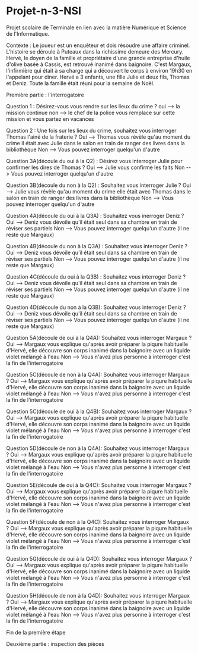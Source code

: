 # Projet-n-3-NSI

Projet scolaire de Terminale en lien avec la matière Numérique et Science de l'Informatique.


Contexte : 
Le joueur est un enquêteur et dois résoudre une affaire criminel. L'histoire se déroule à Puteaux dans la richissime demeure des Mercury. Hervé, le doyen de la famille et propriétaire d'une grande entreprise d'huile d'olive basée à Cassis, est retrouvé inanimé dans baignoire. C'est Margaux, l'infirmière qui était à sa charge qui a découvert le corps à environ 19h30 en l'appelant pour diner. Hervé a 3 enfants, une fille Julie et deux fils, Thomas et Deniz. Toute la famille était réuni pour la semaine de Noël. 

Première partie : l'interrogatoire 

Question 1 : Désirez-vous vous rendre sur les lieux du crime ? 
oui --> la mission continue 
non --> le chef de la police vous remplace sur cette mission et vous partez en vacances 

Question 2 : Une fois sur les lieux du crime, souhaitez vous interroger Thomas l'ainé de la fraterie ? 
Oui --> Thomas vous révèle qu'au moment du crime il était avec Julie dans le salon en train de ranger des livres dans la bibliothèque
Non --> Vous pouvez interroger quelqu'un d'autre 

Question 3A(découle du oui à la Q2) : Désirez vous interroger Julie pour confirmer les dires de Thomas ?
Oui --> Julie vous confirme les faits 
Non --> Vous pouvez interroger quelqu'un d'autre 

Question 3B(découle du non à la Q2) : Souhaitez vous interroger Julie ?
Oui --> Julie vous révèle qu'au moment du crime elle était avec Thomas dans le salon en train de ranger des livres dans la bibliothèque
Non --> Vous pouvez interroger quelqu'un d'autre

Question 4A(découle du oui à la Q3A) : Souhaitez vous inerroger Deniz ?
Oui --> Deniz vous dévoile qu'il était seul dans sa chambre en train de réviser ses partiels 
Non --> Vous pouvez interroger quelqu'un d'autre (il ne reste que Margaux)

Question 4B(découle du non à la Q3A) : Souhaitez vous interroger Deniz ? 
Oui --> Deniz vous dévoile qu'il était seul dans sa chambre en train de réviser ses partiels 
Non --> Vous pouvez interroger quelqu'un d'autre (il ne reste que Margaux)

Question 4C(découle du oui à la Q3B) : Souhaitez vous interroger Deniz ?
Oui --> Deniz vous dévoile qu'il était seul dans sa chambre en train de réviser ses partiels 
Non --> Vous pouvez interroger quelqu'un d'autre (il ne reste que Margaux)

Question 4D(découle du non à la Q3B): Souhaitez vous interroger Deniz ?
Oui --> Deniz vous dévoile qu'il était seul dans sa chambre en train de réviser ses partiels 
Non --> Vous pouvez interroger quelqu'un d'autre (il ne reste que Margaux)

Question 5A(découle de oui à la Q4A): Souhaitez vous interroger Margaux ? 
Oui --> Margaux vous explique qu'après avoir préparer la piqure habituelle d'Hervé, elle découvre son corps inanimé dans la baignoire avec un liquide violet mélangé à l'eau
Non --> Vous n'avez plus personne à interroger c'est la fin de l'interrogatoire 

Question 5C(découle de non à la Q4A): Souhaitez vous interroger Margaux ? 
Oui --> Margaux vous explique qu'après avoir préparer la piqure habituelle d'Hervé, elle découvre son corps inanimé dans la baignoire avec un liquide violet mélangé à l'eau
Non --> Vous n'avez plus personne à interroger c'est la fin de l'interrogatoire 

Question 5C(découle de oui à la Q4B): Souhaitez vous interroger Margaux ? 
Oui --> Margaux vous explique qu'après avoir préparer la piqure habituelle d'Hervé, elle découvre son corps inanimé dans la baignoire avec un liquide violet mélangé à l'eau
Non --> Vous n'avez plus personne à interroger c'est la fin de l'interrogatoire

Question 5D(découle de non à la Q4A): Souhaitez vous interroger Margaux ? 
Oui --> Margaux vous explique qu'après avoir préparer la piqure habituelle d'Hervé, elle découvre son corps inanimé dans la baignoire avec un liquide violet mélangé à l'eau
Non --> Vous n'avez plus personne à interroger c'est la fin de l'interrogatoire 

Question 5E(découle de oui à la Q4C): Souhaitez vous interroger Margaux ? 
Oui --> Margaux vous explique qu'après avoir préparer la piqure habituelle d'Hervé, elle découvre son corps inanimé dans la baignoire avec un liquide violet mélangé à l'eau
Non --> Vous n'avez plus personne à interroger c'est la fin de l'interrogatoire 

Question 5F(découle de non à la Q4C): Souhaitez vous interroger Margaux ? 
Oui --> Margaux vous explique qu'après avoir préparer la piqure habituelle d'Hervé, elle découvre son corps inanimé dans la baignoire avec un liquide violet mélangé à l'eau
Non --> Vous n'avez plus personne à interroger c'est la fin de l'interrogatoire 

Question 5G(découle de oui à la Q4D): Souhaitez vous interroger Margaux ? 
Oui --> Margaux vous explique qu'après avoir préparer la piqure habituelle d'Hervé, elle découvre son corps inanimé dans la baignoire avec un liquide violet mélangé à l'eau
Non --> Vous n'avez plus personne à interroger c'est la fin de l'interrogatoire 

Question 5H(découle de non à la Q4D): Souhaitez vous interroger Margaux ? 
Oui --> Margaux vous explique qu'après avoir préparer la piqure habituelle d'Hervé, elle découvre son corps inanimé dans la baignoire avec un liquide violet mélangé à l'eau
Non --> Vous n'avez plus personne à interroger c'est la fin de l'interrogatoire 

Fin de la première étape

Deuxième partie : inspection des pièces


